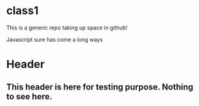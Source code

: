 # class1 
This is a generic repo taking up space in github!

Javascript sure has come a long ways

<h1>Header<h2>
  This header is here for testing purpose. Nothing to see here. 
  
